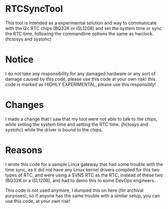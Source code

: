 # RTCSyncTool

This tool is intended as a experimental solution and way to communicate with the i2c RTC chips (BQ32K or ISL1208) and set the system time or sync the RTC time, following the commandline options the same as hwclock.
(hctosys and systohc)

# Notice
I do not take any responsibility for any damaged hardware or any sort of damage caused by this code, please use this code at your own risk!
this code is marked as HIGHLY EXPERIMENTAL, please use this responsibly!

# Changes
I made a change that I saw that my tool were not able to talk to the chips, while setting the system time and setting the RTC time. (hctosys and systohc) while the driver is bound to the chips.

# Reasons
I wrote this code for a sample Linux gateway that had some trouble with the time sync, as it did not have any Linux kernel drivers compiled for this two types of RTC, 
and were using a SVNS RTC as the RTC, instead of these two (BQ32K or a ISL1208), and had to demo this to some DevOps engineers.

This code is not used anymore, I dumped this on here (for archival purposes), so if anyone has the same trouble with a similar setup, you can use this code, at your own risk!
